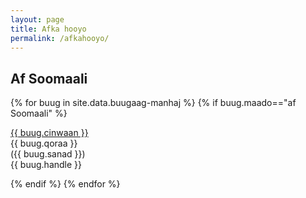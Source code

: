 ```yaml
---
layout: page
title: Afka hooyo
permalink: /afkahooyo/
---
```


## Af Soomaali
{% for buug in site.data.buugaag-manhaj %}
{% if buug.maado=="af Soomaali" %}

<div class="cinwaan"> <a href="{{ buug.pdf }}"> {{ buug.cinwaan }} </a> </div><span class="qoraa">{{ buug.qoraa }} </span> 
 <div class="sanad"> ({{ buug.sanad }}) </div>
 <div class="warbixin"> {{ buug.handle }} </div>

{% endif %}
{% endfor %}